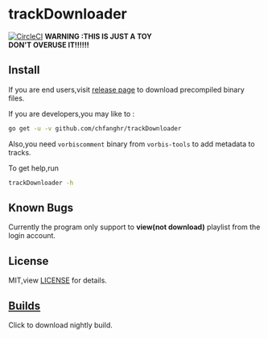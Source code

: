 # trackDownloader
<!--[![CircleCI](https://circleci.com/gh/chfanghr/trackDownloader.svg?style=svg)](https://circleci.com/gh/chfanghr/trackDownloader)-->
[![CircleCI](https://circleci.com/gh/chfanghr/trackDownloader/tree/master.svg?style=svg)](https://circleci.com/gh/chfanghr/trackDownloader/tree/master)
**WARNING :THIS IS JUST A TOY**
<br>**DON'T OVERUSE IT!!!!!!**

## Install

If you are end users,visit [release page](https://github.com/chfanghr/trackDownloader/releases) to download precompiled binary files.

If you are developers,you may like to :
```bash
go get -u -v github.com/chfanghr/trackDownloader
```
Also,you need `vorbiscomment` binary from `vorbis-tools` to add metadata to tracks.

To get help,run
```bash
trackDownloader -h
``` 

## Known Bugs

Currently the program only support to **view(not download)** playlist from
the login account.

## License
MIT,view [LICENSE](LICENSE) for details.

## [Builds](https://circleci.com/api/v1.1/project/github/chfanghr/trackDownloader/latest/artifacts?filter=successful&branch=master)
Click to download nightly build.
